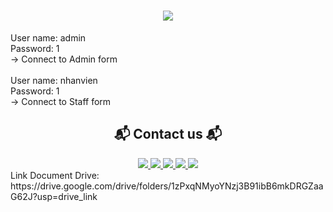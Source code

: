 <h1 align="center">
    <img src="https://readme-typing-svg.herokuapp.com/?font=Righteous&size=35&center=true&vCenter=true&width=500&height=70&duration=4000&lines=PHONE+STORE+ACCOUNT;" />
</h1>
User name: admin
<br/>
Password: 1
<br/>
-> Connect to Admin form
<br/>
<br/>
User name: nhanvien
<br/>
Password: 1
<br/>
-> Connect to Staff form
<br/>
<h2 align="center">📬 Contact us 📬</h2>
<div align="center">
    <a href="https://www.facebook.com/an.hoang100204/" target="_blank">
<img src="https://img.shields.io/badge/Facebook-0077B5?style=for-the-badge&logo=facebook&logoColor=white" target="_blank" />
</a>
    <a href="https://www.facebook.com/profile.php?id=100069027096276" target="_blank">
<img src="https://img.shields.io/badge/Facebook-0077B5?style=for-the-badge&logo=facebook&logoColor=white" target="_blank" />
</a>
    <a href="https://www.facebook.com/an.hoang100204/" target="_blank">
<img src="https://img.shields.io/badge/Facebook-0077B5?style=for-the-badge&logo=facebook&logoColor=white" target="_blank" />
</a>
    <a href="https://www.facebook.com/an.hoang100204/" target="_blank">
<img src="https://img.shields.io/badge/Facebook-0077B5?style=for-the-badge&logo=facebook&logoColor=white" target="_blank" />
</a>
    <a href="https://www.facebook.com/an.hoang100204/" target="_blank">
<img src="https://img.shields.io/badge/Facebook-0077B5?style=for-the-badge&logo=facebook&logoColor=white" target="_blank" />
</a>
</div>
Link Document Drive: https://drive.google.com/drive/folders/1zPxqNMyoYNzj3B91ibB6mkDRGZaaG62J?usp=drive_link


